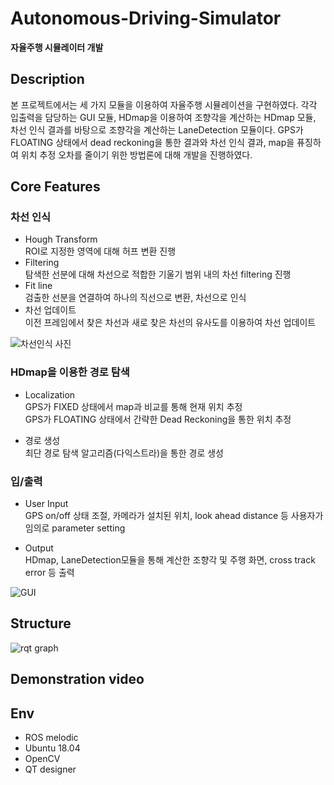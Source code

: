 # Autonomous-Driving-Simulator
**자율주행 시뮬레이터 개발**  


## Description
본 프로젝트에서는 세 가지 모듈을 이용하여 자율주행 시뮬레이션을 구현하였다. 각각 입출력을 담당하는 GUI 모듈, HDmap을 이용하여 조향각을 계산하는 HDmap 모듈, 차선 인식 결과를 바탕으로 조향각을 계산하는 LaneDetection 모듈이다. GPS가 FLOATING 상태에서 dead reckoning을 통한 결과와 차선 인식 결과, map을 퓨징하여 위치 추정 오차를 줄이기 위한 방법론에 대해 개발을 진행하였다.   

## Core Features
### 차선 인식 ### 
+ Hough Transform  
ROI로 지정한 영역에 대해 허프 변환 진행
+ Filtering  
탐색한 선분에 대해 차선으로 적합한 기울기 범위 내의 차선 filtering 진행
+ Fit line  
검출한 선분을 연결하여 하나의 직선으로 변환, 차선으로 인식
+ 차선 업데이트  
이전 프레임에서 찾은 차선과 새로 찾은 차선의 유사도를 이용하여 차선 업데이트  

![차선인식 사진](https://user-images.githubusercontent.com/71866756/144534105-263b7156-3ff3-453a-943b-3106f33f8ba5.png)

### HDmap을 이용한 경로 탐색 ###
+ Localization  
GPS가 FIXED 상태에서 map과 비교를 통해 현재 위치 추정  
GPS가 FLOATING 상태에서 간략한 Dead Reckoning을 통한 위치 추정  

+ 경로 생성  
최단 경로 탐색 알고리즘(다익스트라)을 통한 경로 생성 

### 입/출력 ###
+ User Input  
GPS on/off 상태 조절, 카메라가 설치된 위치, look ahead distance 등 사용자가 임의로 parameter setting  

+ Output  
HDmap, LaneDetection모듈을 통해 계산한 조향각 및 주행 화면, cross track error 등 출력 

![GUI](https://user-images.githubusercontent.com/71866756/144534337-b8cc936b-04bf-4c19-8443-d0c12ba61040.png)

## Structure ##  
![rqt graph](https://user-images.githubusercontent.com/71866756/144534364-daeb1207-cf0d-42d7-8d18-a2fd45375531.png)

## Demonstration video ##
## Env
+ ROS melodic
+ Ubuntu 18.04
+ OpenCV
+ QT designer  
